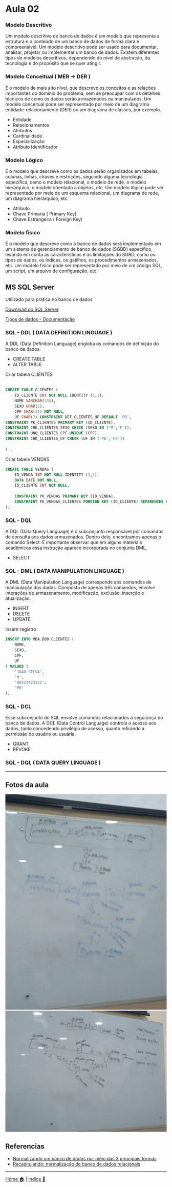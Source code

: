 # Aula 02

### Modelo Descritivo

Um modelo descritivo de banco de dados é um modelo que representa a estrutura e o conteúdo de um banco de dados de forma clara e compreensível. Um modelo descritivo pode ser usado para documentar, analisar, projetar ou implementar um banco de dados. Existem diferentes tipos de modelos descritivos, dependendo do nível de abstração, da tecnologia e do propósito que se quer atingir. 

### Modelo Conceitual ( MER -> DER )

É o modelo de mais alto nível, que descreve os conceitos e as relações importantes do domínio do problema, sem se preocupar com os detalhes técnicos de como os dados serão armazenados ou manipulados. Um modelo conceitual pode ser representado por meio de um diagrama entidade-relacionamento (DER) ou um diagrama de classes, por exemplo.


- Entidade
- Relacionamentos
- Atributos
- Cardinalidade
- Especialização
- Atributo Identificador

### Modelo Lógico

É o modelo que descreve como os dados serão organizados em tabelas, colunas, linhas, chaves e restrições, seguindo alguma tecnologia específica, como o modelo relacional, o modelo de rede, o modelo hierárquico, o modelo orientado a objetos, etc. Um modelo lógico pode ser representado por meio de um esquema relacional, um diagrama de rede, um diagrama hierárquico, etc.

- Atributo
- Chave Primaria ( Primary Key)
- Chave Estrangeira ( Foreign Key)


### Modelo físico

É o modelo que descreve como o banco de dados será implementado em um sistema de gerenciamento de banco de dados (SGBD) específico, levando em conta as características e as limitações do SGBD, como os tipos de dados, os índices, os gatilhos, os procedimentos armazenados, etc. Um modelo físico pode ser representado por meio de um código SQL, um script, um arquivo de configuração, etc.

## MS SQL Server

Utilizado para pratica no banco de dados

[Download do SQL Server](https://www.microsoft.com/pt-br/sql-server/sql-server-downloads)

[Tipos de dados - Documentação](https://learn.microsoft.com/pt-br/sql/t-sql/data-types/data-types-transact-sql?view=sql-server-2017)

### SQL - DDL ( DATA DEFINITION LINGUAGE )

A DDL (Data Definition Language) engloba os comandos de definição do banco de dados. 

- CREATE TABLE
- ALTER TABLE 

Criar tabela CLIENTES

```sql

CREATE TABLE CLIENTES (
    ID_CLIENTE INT NOT NULL IDENTITY (1,1),
    NOME VARCHAR(255),
    SEXO CHAR(1),
    CPF CHAR(11) NOT NULL,
    UF CHAR(2) CONSTRAINT DEF_CLIENTES_UF DEFAULT 'PB',
CONSTRAINT PK_CLIENTES PRIMARY KEY (ID_CLIENTE),
CONSTRAINT CHK_CLIENTES_SEXO CHECK (SEXO IN ('M','F')),
CONSTRAINT UNQ_CLIENTES_CPF UNIQUE (CPF),
CONSTRAINT CHK_CLIENTES_UF CHECK (UF IN ('PB','PE')) 

) ;

```
Criar tabela VENDAS

```sql
CREATE TABLE VENDAS (
    ID_VENDA INT NOT NULL IDENTITY (1,1),
    DATA DATE NOT NULL,
    ID_CLIENTE INT NOT NULL,

    CONSTRAINT PK_VENDAS PRIMARY KEY (ID_VENDA),
    CONSTRAINT FK_VENDAS_CLIENTES FOREIGN KEY (ID_CLIENTE) REFERENCES CLIENTES (ID_CLIENTE) ON UPDATE CASCADE ON DELETE NO ACTION
);

```
### SQL - DQL

A DQL (Data Query Language) é o subconjunto responsável por comandos de consulta aos dados armazenados. Dentro dele, encontramos apenas o comando Select. É importante observar que em alguns materiais acadêmicos essa instrução aparece incorporada no conjunto DML,

- SELECT

### SQL - DML ( DATA MANIPULATION LINGUAGE )

A DML (Data Manipulation Language) corresponde aos comandos de manipulação dos dados. Composta de apenas três comandos, envolve interações de armazenamento, modificação, exclusão, inserção e atualização.

- INSERT
- DELETE
- UPDATE

Inserir registro

```sql
INSERT INTO MBA.DBO.CLIENTES (
    NOME,
    SEXO,
    CPF,
    UF
) VALUES (
    'JOAO SILVA',
    'M',
    '00223423312',
    'PB'
);
```


### SQL - DCL 

 Esse subconjunto do SQL envolve comandos relacionados à segurança do banco de dados. A DCL (Data Control Language) controla o acesso aos dados, tanto concedendo privilégio de acesso, quanto retirando a permissão do usuário ou usuária.

 * GRANT
 * REVOKE

### SQL - DQL ( DATA QUERY LINGUAGE )

-----

## Fotos da aula

![](./img/foto_01.jpg)
![](./img/foto_02.jpg)

## Referencias

- [Normalizando um banco de dados por meio das 3 principais formas](https://spaceprogrammer.com/bd/normalizando-um-banco-de-dados-por-meio-das-3-principais-formas/)
- [Recapitulando: normalização de banco de dados relacionais](http://www.dsc.ufcg.edu.br/~pet/jornal/maio2011/materias/recapitulando.html)
-------------

[Home 🏠](../README.md) | [Indice 📇](README.md)
